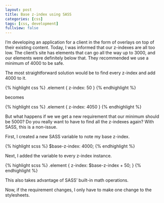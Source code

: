 ```yaml
---
layout: post
title: Base z-index using SASS
categories: [css]
tags: [css, development]
fullview: false
---
```


I’m developing an application for a client in the form of overlays on top of their existing content. Today, I was informed that our z-indexes are all too low.  The client’s site has elements that can go all the way up to 3000, and our elements were definitely below that. They recommended we use a minimum of 4000 to be safe.

The most straightforward solution would be to find every z-index and add 4000 to it.

{% highlight css %}
.element { z-index: 50 }
{% endhighlight %}

becomes

{% highlight css %}
.element { z-index: 4050 }
{% endhighlight %}

But what happens if we we get a new requirement that our minimum should be 5000? Do you really want to have to find all the z-indexes again? With SASS, this is a non-issue.

First, I created a new SASS variable to note my base z-index.

{% highlight scss %}
$base-z-index: 4000;
{% endhighlight %}

Next, I added the variable to every z-index instance.

{% highlight scss %}
.element { z-index: $base-z-index + 50; }
{% endhighlight %}

This also takes advantage of SASS’ built-in math operations.

Now, if the requirement changes, I only have to make one change to the stylesheets.